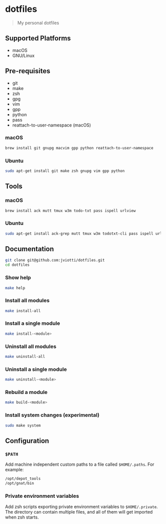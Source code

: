 dotfiles
========

> My personal dotfiles

Supported Platforms
-------------------

- macOS
- GNU/Linux

Pre-requisites
--------------

- git
- make
- zsh
- gpg
- vim
- gpp
- python
- pass
- reattach-to-user-namespace (macOS)

### macOS

```sh
brew install git gnupg macvim gpp python reattach-to-user-namespace
```

### Ubuntu

```sh
sudo apt-get install git make zsh gnupg vim gpp python
```

Tools
-----

### macOS

```sh
brew install ack mutt tmux w3m todo-txt pass ispell urlview
```

### Ubuntu

```sh
sudo apt-get install ack-grep mutt tmux w3m todotxt-cli pass ispell urlview
```

Documentation
-------------

```sh
git clone git@github.com:jviotti/dotfiles.git
cd dotfiles
```

### Show help

```sh
make help
```

### Install all modules

```sh
make install-all
```

### Install a single module

```sh
make install-<module>
```

### Uninstall all modules

```sh
make uninstall-all
```

### Uninstall a single module

```sh
make uninstall-<module>
```

### Rebuild a module

```sh
make build-<module>
```

### Install system changes (experimental)

```sh
sudo make system
```

Configuration
-------------

### `$PATH`

Add machine independent custom paths to a file called `$HOME/.paths`. For
example:

```sh
/opt/depot_tools
/opt/gnat/bin
```

### Private environment variables

Add zsh scripts exporting private environment variables to `$HOME/.private`.
The directory can contain multiple files, and all of them will get imported
when zsh starts.
